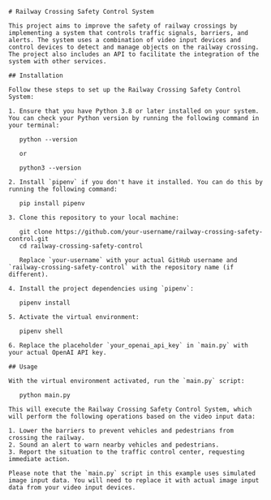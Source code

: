    
    # Railway Crossing Safety Control System

    This project aims to improve the safety of railway crossings by implementing a system that controls traffic signals, barriers, and alerts. The system uses a combination of video input devices and control devices to detect and manage objects on the railway crossing. The project also includes an API to facilitate the integration of the system with other services.

    ## Installation

    Follow these steps to set up the Railway Crossing Safety Control System:

    1. Ensure that you have Python 3.8 or later installed on your system. You can check your Python version by running the following command in your terminal:

       python --version

       or

       python3 --version

    2. Install `pipenv` if you don't have it installed. You can do this by running the following command:

       pip install pipenv

    3. Clone this repository to your local machine:

       git clone https://github.com/your-username/railway-crossing-safety-control.git
       cd railway-crossing-safety-control

       Replace `your-username` with your actual GitHub username and `railway-crossing-safety-control` with the repository name (if different).

    4. Install the project dependencies using `pipenv`:

       pipenv install

    5. Activate the virtual environment:

       pipenv shell

    6. Replace the placeholder `your_openai_api_key` in `main.py` with your actual OpenAI API key.

    ## Usage

    With the virtual environment activated, run the `main.py` script:

       python main.py

    This will execute the Railway Crossing Safety Control System, which will perform the following operations based on the video input data:

    1. Lower the barriers to prevent vehicles and pedestrians from crossing the railway.
    2. Sound an alert to warn nearby vehicles and pedestrians.
    3. Report the situation to the traffic control center, requesting immediate action.

    Please note that the `main.py` script in this example uses simulated image input data. You will need to replace it with actual image input data from your video input devices.
    
